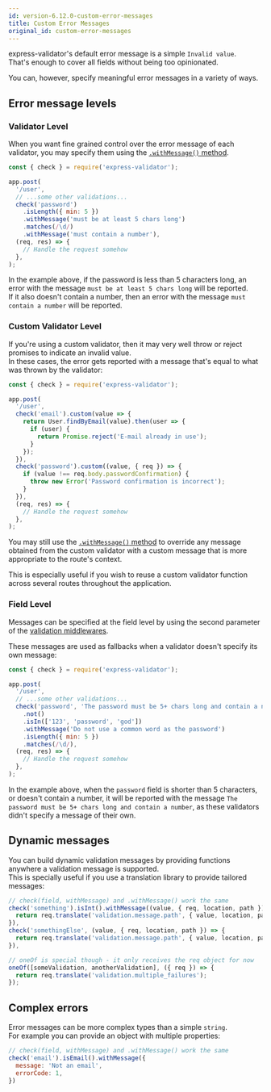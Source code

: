 ```yaml
---
id: version-6.12.0-custom-error-messages
title: Custom Error Messages
original_id: custom-error-messages
---
```


express-validator's default error message is a simple `Invalid value`.  
That's enough to cover all fields without being too opinionated.

You can, however, specify meaningful error messages in a variety of ways.

## Error message levels

### Validator Level

When you want fine grained control over the error message of each validator,
you may specify them using the [`.withMessage()` method](api-validation-chain.md#withmessagemessage).

```js
const { check } = require('express-validator');

app.post(
  '/user',
  // ...some other validations...
  check('password')
    .isLength({ min: 5 })
    .withMessage('must be at least 5 chars long')
    .matches(/\d/)
    .withMessage('must contain a number'),
  (req, res) => {
    // Handle the request somehow
  },
);
```

In the example above, if the password is less than 5 characters long, an error with the message
`must be at least 5 chars long` will be reported.  
If it also doesn't contain a number, then an error with the message `must contain a number` will be
reported.

### Custom Validator Level

If you're using a custom validator, then it may very well throw or reject promises to indicate an invalid value.  
In these cases, the error gets reported with a message that's equal to what was thrown by the validator:

```js
const { check } = require('express-validator');

app.post(
  '/user',
  check('email').custom(value => {
    return User.findByEmail(value).then(user => {
      if (user) {
        return Promise.reject('E-mail already in use');
      }
    });
  }),
  check('password').custom((value, { req }) => {
    if (value !== req.body.passwordConfirmation) {
      throw new Error('Password confirmation is incorrect');
    }
  }),
  (req, res) => {
    // Handle the request somehow
  },
);
```

You may still use the [`.withMessage()` method](api-validation-chain.md#withmessagemessage) to
override any message obtained from the custom validator with a custom message that is more appropriate
to the route's context.

This is especially useful if you wish to reuse a custom validator function across several routes
throughout the application.

### Field Level

Messages can be specified at the field level by using the second parameter of the
[validation middlewares](api-check.md#check-field-message).

These messages are used as fallbacks when a validator doesn't specify its own message:

```js
const { check } = require('express-validator');

app.post(
  '/user',
  // ...some other validations...
  check('password', 'The password must be 5+ chars long and contain a number')
    .not()
    .isIn(['123', 'password', 'god'])
    .withMessage('Do not use a common word as the password')
    .isLength({ min: 5 })
    .matches(/\d/),
  (req, res) => {
    // Handle the request somehow
  },
);
```

In the example above, when the `password` field is shorter than 5 characters, or doesn't contain a number,
it will be reported with the message `The password must be 5+ chars long and contain a number`,
as these validators didn't specify a message of their own.

## Dynamic messages

You can build dynamic validation messages by providing functions anywhere a validation message is supported.  
This is specially useful if you use a translation library to provide tailored messages:

<!-- prettier-ignore-start -->

```js
// check(field, withMessage) and .withMessage() work the same
check('something').isInt().withMessage((value, { req, location, path }) => {
  return req.translate('validation.message.path', { value, location, path });
}),
check('somethingElse', (value, { req, location, path }) => {
  return req.translate('validation.message.path', { value, location, path });
}),

// oneOf is special though - it only receives the req object for now
oneOf([someValidation, anotherValidation], ({ req }) => {
  return req.translate('validation.multiple_failures');
});
```

<!-- prettier-ignore-end -->

## Complex errors

Error messages can be more complex types than a simple `string`.  
For example you can provide an object with multiple properties:

<!-- prettier-ignore-start -->

```js
// check(field, withMessage) and .withMessage() work the same
check('email').isEmail().withMessage({
  message: 'Not an email',
  errorCode: 1,
})
```

<!-- prettier-ignore-end -->
